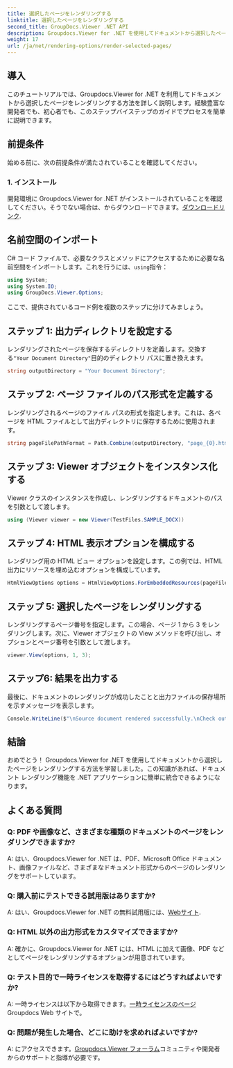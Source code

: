 ```yaml
---
title: 選択したページをレンダリングする
linktitle: 選択したページをレンダリングする
second_title: GroupDocs.Viewer .NET API
description: Groupdocs.Viewer for .NET を使用してドキュメントから選択したページをレンダリングする方法を学びます。コード例を含むステップバイステップのチュートリアル。
weight: 17
url: /ja/net/rendering-options/render-selected-pages/
---
```

## 導入

このチュートリアルでは、Groupdocs.Viewer for .NET を利用してドキュメントから選択したページをレンダリングする方法を詳しく説明します。経験豊富な開発者でも、初心者でも、このステップバイステップのガイドでプロセスを簡単に説明できます。

## 前提条件

始める前に、次の前提条件が満たされていることを確認してください。

### 1. インストール

開発環境に Groupdocs.Viewer for .NET がインストールされていることを確認してください。そうでない場合は、からダウンロードできます。[ダウンロードリンク](https://releases.groupdocs.com/viewer/net/).

## 名前空間のインポート

C# コード ファイルで、必要なクラスとメソッドにアクセスするために必要な名前空間をインポートします。これを行うには、`using`指令：

```csharp
using System;
using System.IO;
using GroupDocs.Viewer.Options;
```

ここで、提供されているコード例を複数のステップに分けてみましょう。

## ステップ 1: 出力ディレクトリを設定する

レンダリングされたページを保存するディレクトリを定義します。交換する`"Your Document Directory"`目的のディレクトリ パスに置き換えます。

```csharp
string outputDirectory = "Your Document Directory";
```

## ステップ 2: ページ ファイルのパス形式を定義する

レンダリングされるページのファイル パスの形式を指定します。これは、各ページを HTML ファイルとして出力ディレクトリに保存するために使用されます。

```csharp
string pageFilePathFormat = Path.Combine(outputDirectory, "page_{0}.html");
```

## ステップ 3: Viewer オブジェクトをインスタンス化する

Viewer クラスのインスタンスを作成し、レンダリングするドキュメントのパスを引数として渡します。

```csharp
using (Viewer viewer = new Viewer(TestFiles.SAMPLE_DOCX))
```

## ステップ 4: HTML 表示オプションを構成する

レンダリング用の HTML ビュー オプションを設定します。この例では、HTML 出力にリソースを埋め込むオプションを構成しています。

```csharp
HtmlViewOptions options = HtmlViewOptions.ForEmbeddedResources(pageFilePathFormat);
```

## ステップ 5: 選択したページをレンダリングする

レンダリングするページ番号を指定します。この場合、ページ 1 から 3 をレンダリングします。次に、Viewer オブジェクトの View メソッドを呼び出し、オプションとページ番号を引数として渡します。

```csharp
viewer.View(options, 1, 3);
```

## ステップ6: 結果を出力する

最後に、ドキュメントのレンダリングが成功したことと出力ファイルの保存場所を示すメッセージを表示します。

```csharp
Console.WriteLine($"\nSource document rendered successfully.\nCheck output in {outputDirectory}.");
```

## 結論

おめでとう！ Groupdocs.Viewer for .NET を使用してドキュメントから選択したページをレンダリングする方法を学習しました。この知識があれば、ドキュメント レンダリング機能を .NET アプリケーションに簡単に統合できるようになります。

## よくある質問

### Q: PDF や画像など、さまざまな種類のドキュメントのページをレンダリングできますか?

A: はい、Groupdocs.Viewer for .NET は、PDF、Microsoft Office ドキュメント、画像ファイルなど、さまざまなドキュメント形式からのページのレンダリングをサポートしています。

### Q: 購入前にテストできる試用版はありますか?

 A: はい、Groupdocs.Viewer for .NET の無料試用版には、[Webサイト](https://releases.groupdocs.com/).

### Q: HTML 以外の出力形式をカスタマイズできますか?

A: 確かに、Groupdocs.Viewer for .NET には、HTML に加えて画像、PDF などとしてページをレンダリングするオプションが用意されています。

### Q: テスト目的で一時ライセンスを取得するにはどうすればよいですか?

A: 一時ライセンスは以下から取得できます。[一時ライセンスのページ](https://purchase.groupdocs.com/temporary-license/) Groupdocs Web サイトで。

### Q: 問題が発生した場合、どこに助けを求めればよいですか?

 A: にアクセスできます。[Groupdocs.Viewer フォーラム](https://forum.groupdocs.com/c/viewer/9)コミュニティや開発者からのサポートと指導が必要です。